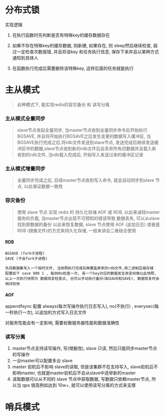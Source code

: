 # 分布式锁
实现逻辑

1. 在执行函数时先判断是否有特殊key的缓存数据存在

2. 如果不存在特殊key的缓存数据, 则新建, 如果存在, 则 sleep然后继续检查, 超过一定检查次数报错, 并且将该key 和任务执行信息, 保存下来并且以某种方式通知到具体人

3. 在函数执行完成后需要删除该特殊key, 这样后面的任务就能执行
   
# 主从模式
> 此种模式下, 能实现redis的容灾备份 和 读写分离

### 主从模式全量同步
> slave节点发起全量同步, 当master节点收到全量同步命令后开始执行BGSAVE, 并且将开始执行BGSAVE之后发生变更的数据写入缓冲区, 当BGSAVE执行完成之后,将rdb文件发送到slave节点, 发送完成后继续发送缓冲区中的数据,slave节点收到新的rdb文件后会丢弃所有旧数据并且载入新收到的rdb文件, 当rdb载入完成后, 开始写入发送过来的缓冲区记录

### 主从模式增量同步
> 全量同步完成之后, 后续master节点收到写入命令, 就会自动同步到slave 节点, 以此保证数据一致性


### 容灾备份

> 使用 slave 节点 实现 redis 的 持久化存储 AOF 或 RDB, 以此来减轻master服务的负载, 当master节点出现不可预知的错误导致 数据丢失, 可以从slave找到原数据的备份 以此来恢复数据, slave 节点使用 AOF (追加日志) 或者是 RDB (镜像文件)的方式来持久化存储, 一般来讲会二者结合使用

#### RDB 
```
BGSAVE (fork子进程)
SAVE (不会fork子进程)

先将数据集写入一个临时文件, 当快照执行完成后再覆盖原来的rdb文件,用二进制压缩存储
配置如下 save 900 1 , 每900s检查一次, 有一个key对应的数据发生改变则做以此快照, 以上一次执行快照为 数据改变检查点, 也可以手动执行备份(BGSAVE和SAVE), 数据恢复时会相对较快
```
#### AOF
appendfsync 配置 always(每次写操作执行日志写入), no(不执行) , everysec(每一秒执行一次), 以追加的方式写入日志文件

对服务性能会有一定影响, 需要权衡服务器性能和数据准确性


### 读写分离


1. master节点支持读写操作, 写(增删改), slave 只读, 然后只能同步master节点的写操作
2. 一台master可以配置多台 slave
3. master 宕机后不影响 slave的读取, 但是该集群不在支持写入, slave宕机后不影响master, 也就是master宕机后不会从slave中选举新的master
4. 读取数据可以从不同的 slave 节点中获取数据, 写数据只依赖master节点, 所以当 qps 很高例如达到 10w+, 就可以使用读写分离的方式来支撑

# 哨兵模式

